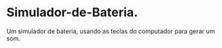 # Simulador-de-Bateria.
Um simulador de bateria, usando as teclas do computador para gerar um som. 


